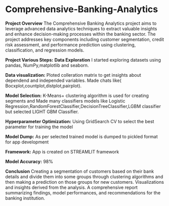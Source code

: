 # Comprehensive-Banking-Analytics

**Project Overview**
The Comprehensive Banking Analytics project aims to leverage advanced data analytics techniques to extract valuable insights and enhance decision-making processes within the banking sector. The project addresses key components including customer segmentation, credit risk assessment, and performance prediction using clustering, classification, and regression models.

**Project Various Steps:**
**Data Exploration**
I started exploring datasets using pandas, NumPy,matplotlib and seaborn.

**Data visualization:**
Ploted colleration matrix to get insights about dependend and independed variables. Made chats like( Bocxplot,countplot,distplot,pairplot).

**Model Selection:**
K-Means+ clustering algorithm is used for creating segments and Made many classifiers models like Logistic Regression,RandomForestClassifier,DecisionTreeClassifier,LGBM classifier but selected LIGHT GBM Classifier.

**Hyperparameter Optimization:**
Using GridSearch CV to select the best parameter for training the model

**Model Dump:**
As per selected trained model is dumped to pickled format for app development

**Framework:**
App is created on STREAMLIT framework

**Model Accuracy:**
98%

**Conclusion**
Creating a segmentation of customers based on their bank details and divide them into some groups through clustering algorithms and then making a prediction on those groups for new customers.
Visualizations and insights derived from the analysis.
A comprehensive report summarizing findings, model performances, and recommendations for the banking institution.
